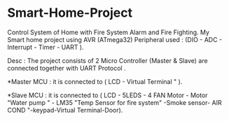 # Smart-Home-Project
Control System of Home with Fire System Alarm and Fire Fighting.
My Smart home project using AVR (ATmega32) Peripheral used : (DIO - ADC - Interrupt - Timer - UART ).

Desc : The project consists of 2 Micro Controller (Master & Slave) are connected together with UART Protocol .

*Master MCU : it is connected to ( LCD - Virtual Terminal " ).

*Slave MCU : it is connected to ( LCD - 5LEDS - 4 FAN Motor - Motor "Water pump " - LM35 "Temp Sensor for fire system" -Smoke sensor- AIR COND "-keypad-Virtual Terminal-Door).
